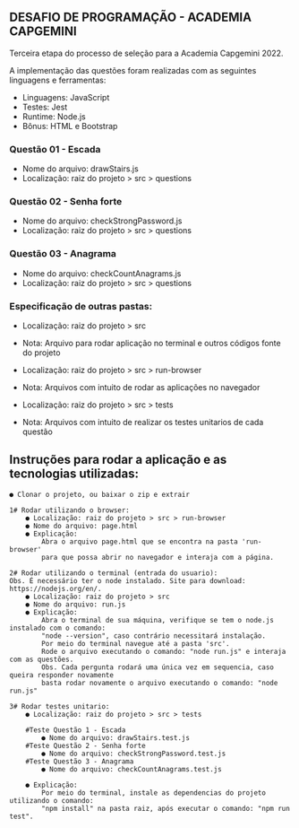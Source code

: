 ## DESAFIO DE PROGRAMAÇÃO - ACADEMIA CAPGEMINI
Terceira etapa do processo de seleção para a Academia Capgemini 2022.

A implementação das questões foram realizadas com as seguintes linguagens e ferramentas:
- Linguagens: JavaScript
- Testes: Jest
- Runtime: Node.js
- Bônus: HTML e Bootstrap

### Questão 01 - Escada
- Nome do arquivo: drawStairs.js
- Localização: raiz do projeto > src > questions

### Questão 02 - Senha forte
- Nome do arquivo: checkStrongPassword.js
- Localização: raiz do projeto > src > questions

### Questão 03 - Anagrama
- Nome do arquivo: checkCountAnagrams.js
- Localização: raiz do projeto > src > questions

### Especificação de outras pastas:
- Localização: raiz do projeto > src
- Nota: Arquivo para rodar aplicação no terminal e outros códigos fonte do projeto

- Localização: raiz do projeto > src > run-browser
- Nota: Arquivos com intuito de rodar as aplicações no navegador

- Localização: raiz do projeto > src > tests
- Nota: Arquivos com intuito de realizar os testes unitarios de cada questão

## Instruções para rodar a aplicação e as tecnologias utilizadas:
    ● Clonar o projeto, ou baixar o zip e extrair
    
    1# Rodar utilizando o browser:
        ● Localização: raiz do projeto > src > run-browser
        ● Nome do arquivo: page.html
        ● Explicação: 
            Abra o arquivo page.html que se encontra na pasta 'run-browser'
            para que possa abrir no navegador e interaja com a página.

    2# Rodar utilizando o terminal (entrada do usuario):
    Obs. É necessário ter o node instalado. Site para download: https://nodejs.org/en/.
        ● Localização: raiz do projeto > src
        ● Nome do arquivo: run.js
        ● Explicação: 
            Abra o terminal de sua máquina, verifique se tem o node.js instalado com o comando:
            "node --version", caso contrário necessitará instalação.
            Por meio do terminal navegue até a pasta 'src'.
            Rode o arquivo executando o comando: "node run.js" e interaja com as questões.
            Obs. Cada pergunta rodará uma única vez em sequencia, caso queira responder novamente
            basta rodar novamente o arquivo executando o comando: "node run.js"

    3# Rodar testes unitario:
        ● Localização: raiz do projeto > src > tests
        
        #Teste Questão 1 - Escada
            ● Nome do arquivo: drawStairs.test.js
        #Teste Questão 2 - Senha forte
            ● Nome do arquivo: checkStrongPassword.test.js
        #Teste Questão 3 - Anagrama
            ● Nome do arquivo: checkCountAnagrams.test.js
        
        ● Explicação:
            Por meio do terminal, instale as dependencias do projeto utilizando o comando:
            "npm install" na pasta raiz, após executar o comando: "npm run test".
